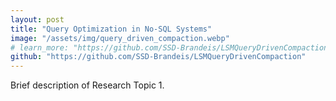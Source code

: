 ```yaml
---
layout: post
title: "Query Optimization in No-SQL Systems"
image: "/assets/img/query_driven_compaction.webp"
# learn_more: "https://github.com/SSD-Brandeis/LSMQueryDrivenCompaction"
github: "https://github.com/SSD-Brandeis/LSMQueryDrivenCompaction"
---
```


Brief description of Research Topic 1.
